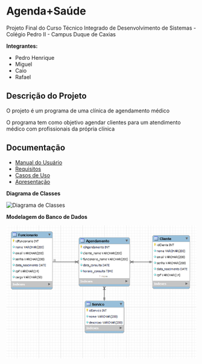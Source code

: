# Agenda+Saúde

Projeto Final do Curso Técnico Integrado de Desenvolvimento de Sistemas - Colégio Pedro II - Campus Duque de Caxias

**Integrantes:**
 - Pedro Henrique
 - Miguel
 - Caio
 - Rafael

 ## Descrição do Projeto

O projeto é um programa de uma clínica de agendamento médico 

O programa tem como objetivo agendar clientes para um atendimento médico com profissionais da própria clínica

## Documentação

- [Manual do Usuário](manual.md)
- [Requisitos](requisitos.md)
- [Casos de Uso](casos-de-uso.md)
- [Apresentação](apresentacao.pdf)

**Diagrama de Classes**

![Diagrama de Classes]()

**Modelagem do Banco de Dados**

![Diagrama de Banco de Dados](diagrama-banco-de-dados.png)
